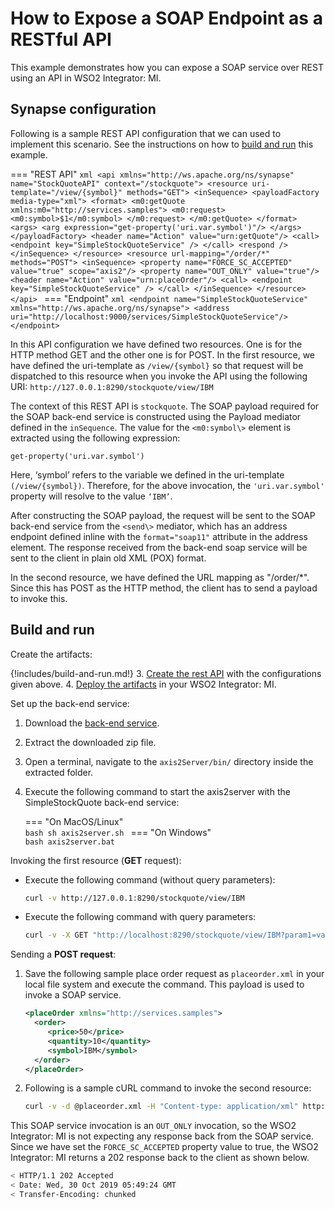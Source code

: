 # How to Expose a SOAP Endpoint as a RESTful API
    
This example demonstrates how you can expose a SOAP service over REST using an API in WSO2 Integrator: MI.
    
## Synapse configuration
    
Following is a sample REST API configuration that we can used to implement this scenario. See the instructions on how to [build and run](#build-and-run) this example.

=== "REST API"
    ```xml
    <api xmlns="http://ws.apache.org/ns/synapse" name="StockQuoteAPI" context="/stockquote">
       <resource uri-template="/view/{symbol}" methods="GET">
          <inSequence>
            <payloadFactory media-type="xml">
               <format>
                  <m0:getQuote xmlns:m0="http://services.samples">
                     <m0:request>
                        <m0:symbol>$1</m0:symbol>
                     </m0:request>
                  </m0:getQuote>
               </format>
               <args>
                  <arg expression="get-property('uri.var.symbol')"/>
               </args>
            </payloadFactory>
            <header name="Action" value="urn:getQuote"/>
            <call>
               <endpoint key="SimpleStockQuoteService" />
            </call>
            <respond />
          </inSequence>
       </resource>
       <resource url-mapping="/order/*" methods="POST">
          <inSequence>
            <property name="FORCE_SC_ACCEPTED" value="true" scope="axis2"/>
            <property name="OUT_ONLY" value="true"/>
            <header name="Action" value="urn:placeOrder"/>
            <call>
                  <endpoint key="SimpleStockQuoteService" />
            </call>
          </inSequence>
       </resource>
    </api>
    ```
=== "Endpoint"
    ```xml
    <endpoint name="SimpleStockQuoteService" xmlns="http://ws.apache.org/ns/synapse">
       <address uri="http://localhost:9000/services/SimpleStockQuoteService"/>
    </endpoint>
    ```

In this API configuration we have defined two resources. One is for the HTTP method GET and the other one is for POST. In the first resource, we have defined the uri-template as `/view/{symbol}` so that request will be dispatched to this resource when you invoke the API using the following URI: `http://127.0.0.1:8290/stockquote/view/IBM`
    
The context of this REST API is `stockquote`. The SOAP payload required for the SOAP back-end service is constructed using the Payload mediator defined in the `inSequence`. The value for the `<m0:symbol\>` element is extracted using the following expression:
    
`get-property('uri.var.symbol')`
    
Here, ‘symbol’ refers to the variable we defined in the uri-template `(/view/{symbol})`. Therefore, for the above invocation, the `'uri.var.symbol'` property will resolve to the value `‘IBM’`.
    
After constructing the SOAP payload, the request will be sent to the SOAP back-end service from the `<send\>` mediator, which has an address endpoint defined inline with the `format="soap11"` attribute in the address element. The response received from the back-end soap service will be sent to the client in plain old XML (POX) format.
    
In the second resource, we have defined the URL mapping as "/order/\*". Since this has POST as the HTTP method, the client has to send a payload to invoke this. 

## Build and run

Create the artifacts:

{!includes/build-and-run.md!}
3. [Create the rest API]({{base_path}}/develop/creating-artifacts/creating-an-api) with the configurations given above.
4. [Deploy the artifacts]({{base_path}}/develop/deploy-artifacts) in your WSO2 Integrator: MI.

Set up the back-end service:

1. Download the [back-end service](https://github.com/wso2-docs/WSO2_EI/blob/master/Back-End-Service/axis2Server.zip).
2. Extract the downloaded zip file.
3. Open a terminal, navigate to the `axis2Server/bin/` directory inside the extracted folder.
4. Execute the following command to start the axis2server with the SimpleStockQuote back-end service:

    === "On MacOS/Linux"   
          ```bash
          sh axis2server.sh
          ```
    === "On Windows"              
          ```bash
          axis2server.bat
          ```

Invoking the first resource (**GET** request):

- Execute the following command (without query parameters):
    ```bash
    curl -v http://127.0.0.1:8290/stockquote/view/IBM
    ```

- Execute the following command with query parameters:
    ```bash
    curl -v -X GET "http://localhost:8290/stockquote/view/IBM?param1=value1&param2=value2"
    ```

Sending a **POST request**:

1.  Save the following sample place order request as `placeorder.xml` in your local file system and execute the command. This payload is used to invoke a SOAP service.
    
      ```xml
      <placeOrder xmlns="http://services.samples">
        <order>
           <price>50</price>
           <quantity>10</quantity>
           <symbol>IBM</symbol>
        </order>
      </placeOrder>
      ```
    
2.  Following is a sample cURL command to invoke the second resource:
    
    ```bash
    curl -v -d @placeorder.xml -H "Content-type: application/xml" http://127.0.0.1:8290/stockquote/order/
    ```
 
This SOAP service invocation is an `OUT_ONLY` invocation, so the WSO2 Integrator: MI is not expecting any response back from the SOAP service. Since we have set the `FORCE_SC_ACCEPTED` property value to true, the WSO2 Integrator: MI returns a 202 response back to the client as shown below.
    
```bash
< HTTP/1.1 202 Accepted
< Date: Wed, 30 Oct 2019 05:49:24 GMT
< Transfer-Encoding: chunked
```    
